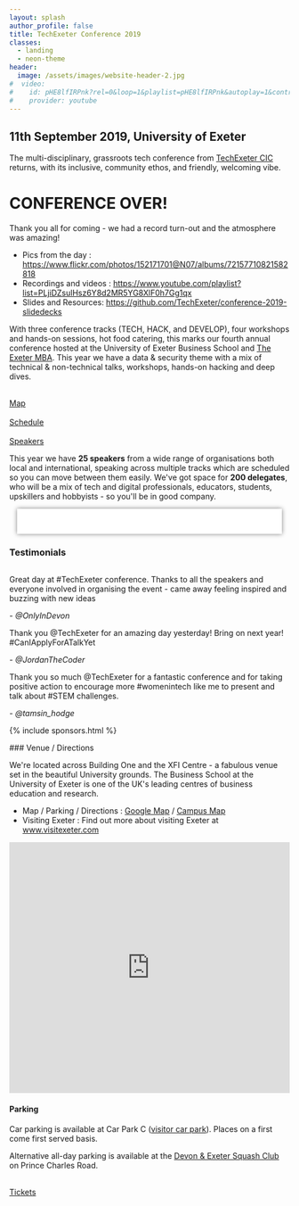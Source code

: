 ```yaml
---
layout: splash
author_profile: false
title: TechExeter Conference 2019 
classes:
  - landing
  - neon-theme
header:
  image: /assets/images/website-header-2.jpg
#  video:
#    id: pHE8lfIRPnk?rel=0&loop=1&playlist=pHE8lfIRPnk&autoplay=1&controls=0&showinfo=0&iv_load_policy=3&modestbranding=1&wmode=transparent&playsinline=1&disablekb=1&enablejsapi=1
#    provider: youtube
---
```


## 11th September 2019, University of Exeter
The multi-disciplinary, grassroots tech conference from <a href="/about">TechExeter CIC</a> returns, with its inclusive, community ethos, and friendly, welcoming vibe.


<div class="notice--info">
<h1>CONFERENCE OVER!</h1>
<p>Thank you all for coming - we had a record turn-out and the atmosphere was amazing!</p>
<ul>
<li>Pics from the day : <a rel="nofollow noopener" href="https://www.flickr.com/photos/152171701@N07/albums/72157710821582818">https://www.flickr.com/photos/152171701@N07/albums/72157710821582818</a>  </li>
<li>Recordings and videos : <a rel="nofollow noopener" href="https://www.youtube.com/playlist?list=PLjiDZsulHsz6Y8d2MR5YG8XlF0h7Gg1qx">https://www.youtube.com/playlist?list=PLjiDZsulHsz6Y8d2MR5YG8XlF0h7Gg1qx</a></li>
<li>Slides and Resources: <a rel="nofollow noopener" href="https://github.com/TechExeter/conference-2019-slidedecks">https://github.com/TechExeter/conference-2019-slidedecks</a> </li>

</ul>

</div>


<div class="hacker">
  <div class="container">
  <div id="hackertext" class="text"></div>
  </div>
</div>

With three conference tracks (TECH, HACK, and DEVELOP), four workshops and hands-on sessions, hot food catering, this marks our fourth annual conference hosted at the University of Exeter Business School and <a href="https://business-school.exeter.ac.uk/study/masters/mba/">The Exeter MBA</a>.  This year we have a data &amp; security theme with a mix of technical &amp; non-technical talks, workshops, hands-on hacking and deep dives.


<div class="action-buttons">
  <div class="action-button">
    <a  class="btn btn--primary btn--x-large" href="https://www.google.com/maps/d/viewer?mid=1XhJGsiMwEeAtYzU2mLxjVrvGgi1kNBPF&hl=en&usp=sharing" target="_blank"><i class="fas fa-map-marked"></i><br/> Map</a>
  </div>
  <div class="action-button">
    <a href="/schedule" class="btn btn--primary btn--x-large"><i class="far fa-calendar-alt"></i><br/>Schedule</a>
  </div>
  <div class="action-button">
    <a href="/speakers" class="btn btn--primary btn--x-large" ><i class="fas fa-user"></i><br/>Speakers</a>
  </div>
  <!--
  <div class="action-button">
    <a href="/sponsor" class="btn btn--primary btn--x-large"><i class="fas fa-ribbon"></i><br/>Sponsor</a>
  </div>
  -->
</div>

<script>

  const phrases = [
    '11th September 2019',
    'TECH',
    'HACK',
    'DEVELOP',
    '',
    'Neo, there\'s a difference',
    'between knowing the path',
    'and walking the path',
    '',
  ]
  
  const el = document.querySelector('#hackertext')
  const fx = new TextScramble(el)
  
  let counter = 0
  const next = () => {
    fx.setText(phrases[counter]).then(() => {
      setTimeout(next, 1000)
    })
    counter = (counter + 1) % phrases.length
  }
  
  next()
</script>


This year we have <strong>25 speakers</strong> from a wide range of organisations both local and international, speaking across multiple tracks which are scheduled so you can move between them easily. We've got space for <strong>200 delegates</strong>, who will be a mix of tech and digital professionals, educators, students, upskillers and hobbyists - so you'll be in good company.

<div style="background:#fff; padding:1em; margin:1em;box-shadow: gray 0px 0px 8px;margin-bottom:1em;" class="grid-4col">
  <img src="/assets/images/company-logos/3b-data-security-white.gif" class="el-image" alt=""/>        
  <img src="/assets/images/company-logos/adarga-white.gif" class="el-image" alt=""/>       
  <img src="/assets/images/company-logos/food-standards-agency.gif" class="el-image" alt=""/>     
  <img src="/assets/images/company-logos/hacker-house-white.gif" class="el-image" alt=""/>        
  <img src="/assets/images/company-logos/ibm.gif" class="el-image" alt=""/>        
  <img src="/assets/images/company-logos/krowdthink-white.gif" class="el-image" alt=""/>       
  <img src="/assets/images/company-logos/ncc-group.gif" class="el-image" alt=""/>        
  <img src="/assets/images/company-logos/nexus-mods-white.gif" class="el-image" alt=""/>        
  <img src="/assets/images/company-logos/regional-cyber-crime-unit-white.gif" class="el-image" alt=""/>        
  <img src="/assets/images/company-logos/securious-white.gif" class="el-image" alt=""/> 
  <img src="/assets/images/company-logos/software-solved-white.gif" class="el-image" alt=""/>        
  <img src="/assets/images/company-logos/source-code-control-white.gif" class="el-image" alt=""/>        
  <img src="/assets/images/company-logos/sparx.gif" class="el-image" alt=""/>        
  <img src="/assets/images/company-logos/spirent.gif" class="el-image" alt=""/>        
  <img src="/assets/images/company-logos/story-stream-white.gif" class="el-image" alt=""/>     
  <img src="/assets/images/company-logos/tech-nation-white.gif" class="el-image" alt=""/>     
  <img src="/assets/images/company-logos/titania.gif" class="el-image" alt=""/>          
  <img src="/assets/images/company-logos/ukho-white.gif" class="el-image" alt=""/>       
  <img src="/assets/images/company-logos/uoe-white.gif" class="el-image" alt=""/>       
</div>

### Testimonials

<img src="/assets/images/gathering-1.jpg" class="el-image" alt=""/>     

<div class="grid-3col testimonials">
  <div class="notice--info">
  <p>Great day at #TechExeter conference. Thanks to all the speakers and everyone involved in organising the event - came away feeling inspired and buzzing with new ideas</p>
  <p><em>- @OnlyInDevon</em></p>
  </div>
  <div class="notice--info">
  <p>Thank you @TechExeter for an amazing day yesterday! Bring on next year! #CanIApplyForATalkYet</p>
  <p><em>- @JordanTheCoder</em></p>
  </div>
  <div class="notice--info">
  <p>Thank you so much @TechExeter for a fantastic conference and for taking positive action to encourage more #womenintech like me to present and talk about #STEM challenges.</p>
  <p><em>- @tamsin_hodge</em></p>
  </div>
</div>

{% include sponsors.html %}

<div id="venue"></div>
### Venue / Directions
   

We're located across Building One and the XFI Centre - a fabulous venue set in the beautiful University grounds. The Business School at the University of Exeter is one of the UK's leading centres of business education and research.

* Map / Parking / Directions : <a href="https://www.google.com/maps/d/viewer?mid=1XhJGsiMwEeAtYzU2mLxjVrvGgi1kNBPF&hl=en&usp=sharing" target="_blank">Google Map</a> / <a href="/assets/images/campus_map_techexeter.png" target="_blank">Campus Map</a>
* Visiting Exeter : Find out more about visiting Exeter at <a href="https://www.visitexeter.com/" target="_blank" rel="nofollow noopener">www.visitexeter.com</a>

<!--
<iframe src="https://www.google.com/maps/embed?pb=!1m14!1m8!1m3!1d323217.8869494084!2d-3.529957!3d50.735897!3m2!1i1024!2i768!4f13.1!3m3!1m2!1s0x486da443c2591225%3A0xec7a55c9956b4bd7!2sXFi+Building%2C+Exeter+EX4+4ST!5e0!3m2!1sen!2suk!4v1563888754741!5m2!1sen!2suk" width="100%" height="450" frameborder="0" style="border:0" allowfullscreen></iframe>
-->

<iframe src="https://www.google.com/maps/d/embed?mid=1XhJGsiMwEeAtYzU2mLxjVrvGgi1kNBPF&hl=en"  width="100%" height="450" frameborder="0" style="border:0" allowfullscreen></iframe>

#### Parking

Car parking is available at Car Park C (<a href="https://www.google.com/maps/d/viewer?mid=1XhJGsiMwEeAtYzU2mLxjVrvGgi1kNBPF&hl=en&usp=sharing" target="_blank">visitor car park</a>). Places on a first come first served basis. 

Alternative all-day parking is available at the <a href="https://goo.gl/maps/YmtXn5QaZAka7QtT9" target="_blank" rel="nofollow noopener">Devon & Exeter Squash Club</a> on Prince Charles Road.

<div class="action-buttons">
  <div class="action-button">
    <a href="/tickets" class="btn btn--primary btn--x-large"><i class="fas fa-ticket-alt"></i><br/>Tickets</a>
  </div>
</div>
